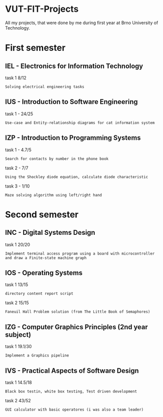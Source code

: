 # VUT-FIT-Projects

All my projects, that were done by me during first year at Brno University of Technology.

# First semester
## IEL - Electronics for Information Technology

task 1 8/12
```
Solving electrical engineering tasks
```

## IUS - Introduction to Software Engineering

task 1 - 24/25
```
Use-case and Entity-relationship diagrams for cat information system
```

## IZP - Introduction to Programming Systems

task 1 - 4.7/5
```
Search for contacts by number in the phone book
```
task 2 - 7/7
```
Using the Shockley diode equation, calculate diode characteristic 
```
task 3 - 1/10
```
Maze solving algorithm using left/right hand
```

# Second semester
## INC - Digital Systems Design

task 1 20/20
```
Implement terminal access program using a board with microcontroller and draw a Finite-state machine graph
```

## IOS - Operating Systems

task 1 13/15
```
directory content report script
```
task 2 15/15
```
Faneuil Hall Problem solution (from The Little Book of Semaphores)
```

## IZG - Computer Graphics Principles (2nd year subject)

task 1 19.1/30
```
Implement a Graphics pipeline 
```

## IVS - Practical Aspects of Software Design

task 1 14.5/18
```
Black box testin, white box testing, Test driven development
```

task 2 43/52
```
GUI calculator with basic operatores (i was also a team leader)
```